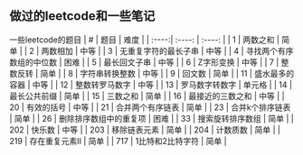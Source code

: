 做过的leetcode和一些笔记
---
一些leetcode的题目
| # | 题目 | 难度 |
| :----:| :----: | :----: |
| 1 | 两数之和 | 简单 |
| 2 | 两数相加 | 中等 |
| 3 | 无重复字符的最长子串 | 中等 |
| 4 | 寻找两个有序数组的中位数 | 困难 |
| 5 | 最长回文子串 | 中等 |
| 6 | Z字形变换 | 中等 |
| 7 | 整数反转 | 简单 |
| 8 | 字符串转换整数 | 中等 |
| 9 | 回文数 | 简单 |
| 11 | 盛水最多的容器 | 中等 |
| 12 | 整数转罗马数字 | 中等 |
| 13 | 罗马数字转数字 | 单元格 |
| 14 | 最长公共前缀 | 简单 |
| 15 | 三数之和 | 简单 |
| 16 | 最接近的三数之和 | 中等 |
| 20 | 有效的括号 | 中等 |
| 21 | 合并两个有序链表 | 简单 |
| 23 | 合并k个排序链表 | 简单 |
| 26 | 删除排序数组中的重复项 | 困难 |
| 33 | 搜索旋转排序数组 | 简单 |
| 202 | 快乐数 | 中等 |
| 203 | 移除链表元素 | 简单 |
| 204 | 计数质数 | 简单 |
| 219 | 存在重复元素Ⅱ | 简单 |
| 717 | 1比特和2比特字符 | 简单 |
